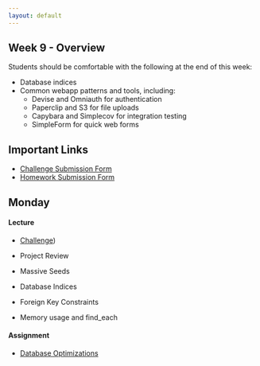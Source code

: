 ```yaml
---
layout: default
---
```


## Week 9 - Overview

Students should be comfortable with the following at the end of this week:

* Database indices
* Common webapp patterns and tools, including:
  * Devise and Omniauth for authentication
  * Paperclip and S3 for file uploads
  * Capybara and Simplecov for integration testing
  * SimpleForm for quick web forms

## Important Links

* [Challenge Submission Form](http://goo.gl/forms/fpcxQCtEqs)
* [Homework Submission Form](https://docs.google.com/forms/d/1lddv00AYx4z9ugJBYv1v2RG_JuMUpWEYPYjQGdCVdgQ/viewform?c=0&w=1)


## Monday

#### Lecture

* [Challenge](https://github.com/masonfmatthews/rails_assignments/blob/master/challenges/discuss_ruby.rb))
* Project Review

* Massive Seeds
* Database Indices
* Foreign Key Constraints
* Memory usage and find_each

#### Assignment

* [Database Optimizations](https://github.com/tiyd-rails-2015-01/database_optimizations)


<!--

## Tuesday

#### Lecture

* [Challenge](https://github.com/masonfmatthews/rails_assignments/blob/master/challenges/discuss_rails.rb))
* Assignment Review

* Delayed Job
* Active Job
* Email again

#### Assignment

* [Delayed Mailer](https://github.com/tiyd-rails-2015-01/delayed_mailer)

## Wednesday

#### Lecture

* [Challenge](https://github.com/masonfmatthews/rails_assignments/blob/master/challenges/discuss_supporting_technologies.rb))
* Assignment Review

* Paperclip
* S3

#### Assignment

* [Reports on S3](https://github.com/tiyd-rails-2015-01/reports_on_s3)

## Thursday

#### Lecture

* [Challenge](https://github.com/masonfmatthews/rails_assignments/blob/master/challenges/discuss_development.rb))
* Assignment Review

* Devise and Omniauth (Michael)
* Capybara (Thomas and Chris)
* [SimpleForm](https://github.com/plataformatec/simple_form)







* Multi-tenancy
* Simplecov

* Versioning in a Database
* Disabled_at pattern

* Mocking and stubbing

* Underscore vs hyphen vs camelCase review

* [Merging Apps and Heroku Deployments](https://github.com/masonfmatthews/rails_assignments/tree/master/assignments/heroku_deployments) - AS PAIRS

* [Student Awards](https://github.com/masonfmatthews/rails_assignments/tree/master/assignments/student_awards)

* [Rails Testing and Coverage](https://github.com/masonfmatthews/rails_assignments/tree/master/assignments/rails_testing_and_coverage)

* http://mislav.uniqpath.com/poignant-guide/

* Polymorphism?
* Single Table Inheritance?

* scoped associations

    class Item < ActiveRecord::Base
      has_many :orders do
        def for_user(user_id)
          where(user_id: user_id)
        end
      end
    end

    Item.first.orders.for_user(current_user)

* Multi-tenancy discussion
* Trying to change an array in an outer scope inside a called function.

* NoSQL
-->
